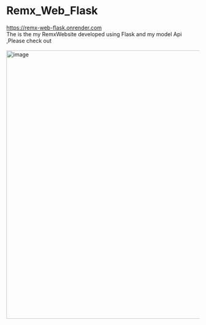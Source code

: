 # Remx_Web_Flask
https://remx-web-flask.onrender.com
</br>
The is the my RemxWebsite developed using Flask and my model Api ,Please check out</br>
</br>
<img src="https://github.com/user-attachments/assets/36ec0b12-2477-4799-9d8a-b67d39a26648" alt="image" width="700"/>
